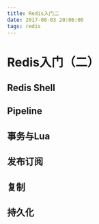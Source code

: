 ```yaml
---
title: Redis入门二
date: 2017-08-03 20:06:00
tags: redis
---
```

# Redis入门（二）

## Redis Shell

## Pipeline

## 事务与Lua

## 发布订阅

## 复制

## 持久化